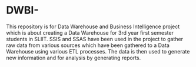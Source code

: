 # DWBI-
This repository is for Data Warehouse and Business Intelligence project which is about creating a Data Warehouse for 3rd year first semester students in SLIIT. SSIS and SSAS have been used in the project to gather raw data from various sources which have been gathered to a Data Warehouse using various ETL processes. The data is then used to generate new information and for analysis by generating reports.
